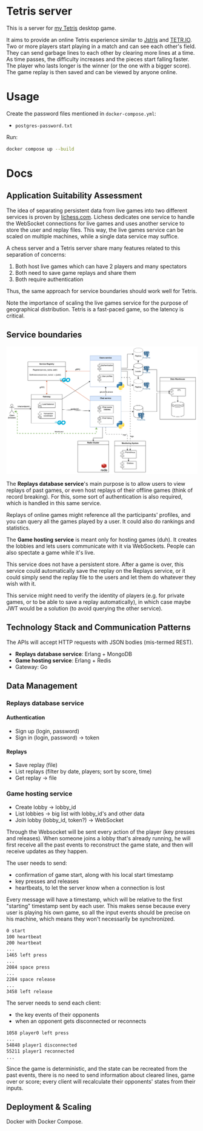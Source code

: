 # Tetris server

This is a server for [my Tetris](https://github.com/shunlog/racket-tetris) desktop game. 

It aims to provide an online Tetris experience similar to [Jstris](https://jstris.jezevec10.com/) and [TETR.IO](https://tetr.io/). Two or more players start playing in a match and can see each other's field. They can send garbage lines to each other by clearing more lines at a time. As time passes, the difficulty increases and the pieces start falling faster. The player who lasts longer is the winner (or the one with a bigger score). The game replay is then saved and can be viewed by anyone online.

# Usage

Create the password files mentioned in `docker-compose.yml`:
- `postgres-password.txt`

Run:
```sh
docker compose up --build
```

# Docs

## Application Suitability Assessment

The idea of separating persistent data from live games into two different services is proven by [lichess.com](https://github.com/lichess-org/lila).
Lichess dedicates one service to handle the WebSocket connections for live games
and uses another service to store the user and replay files.
This way, the live games service can be scaled on multiple machines,
while a single data service may suffice.

A chess server and a Tetris server share many features related to this separation of concerns:
1. Both host live games which can have 2 players and many spectators
2. Both need to save game replays and share them
3. Both require authentication

Thus, the same approach for service boundaries should work well for Tetris.

Note the importance of scaling the live games service for the purpose of geographical distribution.
Tetris is a fast-paced game, so the latency is critical.


## Service boundaries

![](services.png)

The **Replays database service**'s main purpose is to allow users to view replays of past games, or even host replays of their offline games (think of record breaking). For this, some sort of authentication is also required, which is handled in this same service.

Replays of online games might reference all the participants' profiles,
and you can query all the games played by a user.
It could also do rankings and statistics.

The **Game hosting service** is meant only for hosting games (duh). 
It creates the lobbies and lets users communicate with it via WebSockets.
People can also spectate a game while it's live.

This service does not have a persistent store.
After a game is over, this service could automatically save the replay on the Replays service, or it could simply send the replay file to the users and let them do whatever they wish with it.

This service might need to verify the identity of players (e.g. for private games, or to be able to save a replay automatically),
in which case maybe JWT would be a solution (to avoid querying the other service).


## Technology Stack and Communication Patterns

The APIs will accept HTTP requests with JSON bodies (mis-termed REST).

- **Replays database service**: Erlang + MongoDB
- **Game hosting service**: Erlang + Redis
- Gateway: Go

## Data Management 

### Replays database service

#### Authentication

- Sign up (login, password)
- Sign in (login, password) -> token

#### Replays

- Save replay (file)
- List replays (filter by date, players; sort by score, time)
- Get replay -> file

### Game hosting service

- Create lobby -> lobby_id
- List lobbies -> big list with lobby_id's and other data
- Join lobby (lobby_id, token?) -> WebSocket

Through the Websocket will be sent every action of the player (key presses and releases).
When someone joins a lobby that's already running, he will first receive all the past events to reconstruct the game state, and then will receive updates as they happen.


The user needs to send:
- confirmation of game start, along with his local start timestamp
- key presses and releases
- heartbeats, to let the server know when a connection is lost

Every message will have a timestamp, which will be relative to the first "starting" timestamp sent by each user.
This makes sense because every user is playing his own game, so all the input events should be precise on his machine, which means they won't necessarily be synchronized.
```
0 start
100 heartbeat
200 heartbeat
...
1465 left press
...
2084 space press
...
2284 space release
...
3458 left release
```

The server needs to send each client:
- the key events of their opponents
- when an opponent gets disconnected or reconnects
```
1058 player0 left press
...
54848 player1 disconnected
55211 player1 reconnected
...

```

Since the game is deterministic, and the state can be recreated from the past events,
there is no need to send information about cleared lines, game over or score;
every client will recalculate their opponents' states from their inputs.


## Deployment & Scaling

Docker with Docker Compose.


